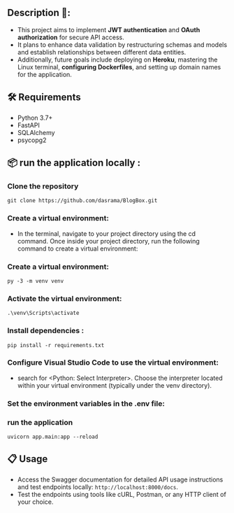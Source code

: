 ## Description 📝:
- This project aims to implement **JWT authentication** and **OAuth authorization** for secure API access. 
- It plans to enhance data validation by restructuring schemas and models and establish relationships between different data entities.
- Additionally, future goals include deploying on **Heroku**, mastering the Linux terminal, **configuring Dockerfiles**, and setting up domain names for the application.



## 🛠️ Requirements

- Python 3.7+
- FastAPI
- SQLAlchemy
- psycopg2


## 📦 run the application locally :
### **Clone the repository**
```
git clone https://github.com/dasrama/BlogBox.git
``` 
### Create a virtual environment:
  - In the terminal, navigate to your project directory using the cd command. Once inside your project directory, run the following  command to create a virtual environment:

### Create a virtual environment:
```
py -3 -m venv venv
```

### Activate the virtual environment:
```
.\venv\Scripts\activate
```

### Install dependencies :
```
pip install -r requirements.txt
```

### Configure Visual Studio Code to use the virtual environment:
- search for <Python: Select Interpreter>. Choose the interpreter located within your virtual environment (typically under the venv directory).

### **Set the environment variables in the .env file**:

### **run the application**
```
uvicorn app.main:app --reload
```

## 📋 Usage

- Access the Swagger documentation for detailed API usage instructions and test endpoints locally: `http://localhost:8000/docs`.
- Test the endpoints using tools like cURL, Postman, or any HTTP client of your choice.
 
